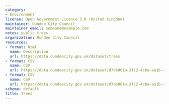 ```yaml
---
category:
- Environment
license: Open Government Licence 3.0 (United Kingdom)
maintainer: Dundee City Council
maintainer_email: someone@example.com
notes: public trees.
organization: Dundee City Council
resources:
- format: html
  name: Description
  url: https://data.dundeecity.gov.uk/dataset/trees
- format: CSV
  name: CSV
  url: https://data.dundeecity.gov.uk/dataset/d7de061a-2fc2-4cba-aa1b-4d0d15ef5c33/resource/e54ef90a-76e5-415e-a272-5e489d9f5c67/download/trees_public.csv
- format: CSV
  name: CSV
  url: https://data.dundeecity.gov.uk/dataset/d7de061a-2fc2-4cba-aa1b-4d0d15ef5c33/resource/43ead9bf-c66d-4eaf-81b0-5fb2b3a63f9a/download/species_nbn_dictionary.csv
schema: default
title: Trees
---
```

